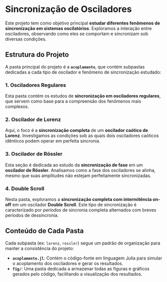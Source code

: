 # Sincronização de Osciladores

Este projeto tem como objetivo principal **estudar diferentes fenômenos de sincronização em sistemas oscilatórios**. Exploramos a interação entre osciladores, observando como eles se comportam e sincronizam sob diversas condições.

## Estrutura do Projeto

A pasta principal do projeto é a **`acoplamento`**, que contém subpastas dedicadas a cada tipo de oscilador e fenômeno de sincronização estudado:

### 1. Osciladores Regulares
Esta pasta contém os estudos de **sincronização em osciladores regulares**, que servem como base para a compreensão dos fenômenos mais complexos.

### 2. Oscilador de Lorenz
Aqui, o foco é a **sincronização completa** de um **oscilador caótico de Lorenz**. Investigamos as condições sob as quais dois osciladores caóticos idênticos podem operar em perfeita sincronia.

### 3. Oscilador de Rössler
Esta seção é dedicada ao estudo da **sincronização de fase** em um **oscilador de Rössler**. Analisamos como a fase dos osciladores se alinha, mesmo que suas amplitudes não estejam perfeitamente sincronizadas.

### 4. Double Scroll
Nesta pasta, exploramos a **sincronização completa com intermitência on-off** em um oscilador **Double Scroll**. Este tipo de sincronização é caracterizado por períodos de sincronia completa alternados com breves períodos de dessincronia.

## Conteúdo de Cada Pasta

Cada subpasta (ex: `lorenz`, `rossler`) segue um padrão de organização para manter a consistência do projeto:

* **`acoplamento.jl`**: Contém o código-fonte em linguagem Julia para simular o acoplamento dos osciladores e gerar os resultados.
* **`fig/`**: Uma pasta dedicada a armazenar todas as figuras e gráficos gerados pelo código, facilitando a visualização dos resultados.
